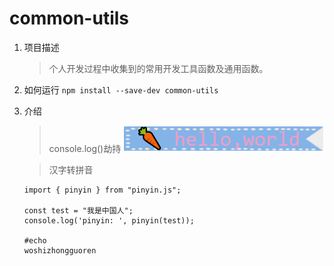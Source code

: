 # common-utils

1. 项目描述
    > 个人开发过程中收集到的常用开发工具函数及通用函数。

2. 如何运行
    `npm install --save-dev common-utils`

3. 介绍
    > console.log()劫持
    > ![console](./assets/console.png)

    > 汉字转拼音
    ```
    import { pinyin } from "pinyin.js";

    const test = "我是中国人";
    console.log('pinyin: ', pinyin(test));

    #echo
    woshizhongguoren
    ```
